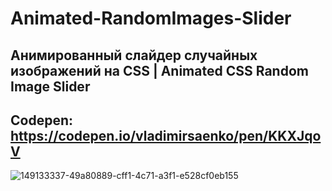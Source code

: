 # Animated-RandomImages-Slider
 
## Анимированный слайдер случайных изображений на CSS | Animated CSS Random Image Slider

## Codepen: https://codepen.io/vladimirsaenko/pen/KKXJqoV

![149133337-49a80889-cff1-4c71-a3f1-e528cf0eb155](https://user-images.githubusercontent.com/56477695/149619765-4683d996-8652-482b-bf10-8dacdc565f9a.jpg)
